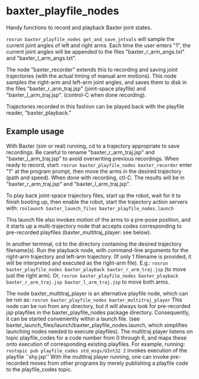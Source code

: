 # baxter_playfile_nodes
Handy functions to record and playback Baxter joint states.

`rosrun baxter_playfile_nodes get_and_save_jntvals`
will sample the current joint angles of left and right arms.  Each time the user
enters "1", the current joint angles will be appended to the files "baxter_r_arm_angs.txt"
and "baxter_l_arm_angs.txt".

The node "baxter_recorder" extends this to recording and saving joint trajectories (with
the actual timing of manual arm motions).  This node
samples the right-arm and left-arm joint angles,
and saves them to disk in the files "baxter_r_arm_traj.jsp" (joint-space playfile)
and "baxter_l_arm_traj.jsp". (control-C when done recording).

Trajectories recorded in this fashion can be played back with the playfile reader,
"baxter_playback."

## Example usage
With Baxter (sim or real) running, cd to a trajectory appropriate to save recordings.
Be careful to rename "baxter_r_arm_traj.jsp" and "baxter_l_arm_traj.jsp" to avoid overwriting previous recordings.
When ready to record, start:
`rosrun baxter_playfile_nodes baxter_recorder`
enter "1" at the program prompt, then move the arms in the desired trajectory (path and speed).
When done with recording, ctl-C.  The results will be in "baxter_r_arm_traj.jsp" and "baxter_l_arm_traj.jsp".

To play back joint-space trajectory files, start up the robot, wait for it to finish
booting up, then enable the robot, start the trajectory action servers with:
`roslaunch baxter_launch_files baxter_playfile_nodes.launch`

This launch file also invokes motion of the arms to a pre-pose position, and it starts up
a multi-trajectory node that accepts codes corresponding to pre-recorded playfiles (baxter_multitraj_player: see below).

In another terminal, cd to the directory containing the desired trajectory filename(s).
Run the playback node, with command-line arguments for the right-arm trajectory and left-arm trajectory.
(If only 1 filename is provided, it will be interpreted and executed as the right-arm file). E.g.:
`rosrun baxter_playfile_nodes baxter_playback baxter_r_arm_traj.jsp`
(to move just the right arm).  Or,
`rosrun baxter_playfile_nodes baxter_playback baxter_r_arm_traj.jsp baxter_l_arm_traj.jsp`
to move both arms.

The node baxter_multitraj_player is an alternative playfile node, which can be run as:
`rosrun baxter_playfile_nodes baxter_multitraj_player`
This node can be run from any directory, but it will always look for pre-recorded jsp playfiles in
the baxter_playfile_nodes package directory.  Consequently, it can be started conveniently
within a launch file.  (see baxter_launch_files/launch/baxter_playfile_nodes.launch, which simplifies
launching nodes needed to execute playfiles).  The multitraj player listens on topic playfile_codes
for a code number from 0 through 6, and maps these onto execution of corresponding existing playfiles.
For example, running:
`rostopic pub playfile_codes std_msgs/UInt32 2`
invokes execution of the playfile ``shy.jsp''  With the multitraj player running, one can invoke
pre-recorded moves from other programs by merely publishing a playfile code to the playfile_codes
topic.



    
